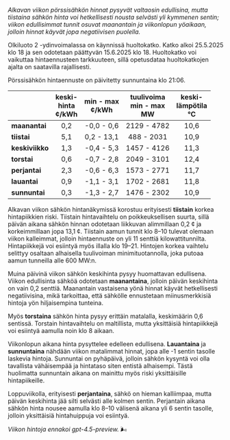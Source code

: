 *Alkavan viikon pörssisähkön hinnat pysyvät valtaosin edullisina, mutta tiistaina sähkön hinta voi hetkellisesti nousta selvästi yli kymmenen sentin; viikon edullisimmat tunnit osuvat maanantain ja viikonlopun yöaikaan, jolloin hinnat käyvät jopa negatiivisen puolella.*

Olkiluoto 2 -ydinvoimalassa on käynnissä huoltokatko. Katko alkoi 25.5.2025 klo 18 ja sen odotetaan päättyvän 15.6.2025 klo 18. Huoltokatko voi vaikuttaa hintaennusteen tarkkuuteen, sillä opetusdataa huoltokatkojen ajalta on saatavilla rajallisesti.

Pörssisähkön hintaennuste on päivitetty sunnuntaina klo 21:06.

|               | keski-<br>hinta<br>¢/kWh | min - max<br>¢/kWh | tuulivoima<br>min - max<br>MW | keski-<br>lämpötila<br>°C |
|:--------------|:------------------------:|:------------------:|:----------------------------:|:-------------------------:|
| **maanantai** |           0,2            |    -0,0 - 0,6      |         2129 - 4782          |           10,6            |
| **tiistai**   |           5,1            |     0,2 - 13,1     |          488 - 2031          |           10,9            |
| **keskiviikko** |         1,3            |    -0,4 - 5,3      |         1457 - 4126          |           11,3            |
| **torstai**   |           0,6            |    -0,7 - 2,8      |         2049 - 3101          |           12,4            |
| **perjantai** |           2,3            |    -0,6 - 6,3      |         1573 - 2771          |           11,7            |
| **lauantai**  |           0,9            |    -1,1 - 3,1      |         1702 - 2681          |           11,8            |
| **sunnuntai** |           0,3            |    -1,3 - 2,7      |         1476 - 2302          |           10,9            |

Alkavan viikon sähkön hintanäkymissä korostuu erityisesti **tiistain** korkea hintapiikkien riski. Tiistain hintavaihtelu on poikkeuksellisen suurta, sillä päivän aikana sähkön hinnan odotetaan liikkuvan alimmillaan 0,2 ¢ ja korkeimmillaan jopa 13,1 ¢. Tiistain aamun tunnit klo 8–10 tulevat olemaan viikon kalleimmat, jolloin hintaennuste on yli 11 senttiä kilowattitunnilta. Hintapiikkejä voi esiintyä myös illalla klo 19–21. Hintojen korkea vaihtelu selittyy osaltaan alhaisella tuulivoiman minimituotannolla, joka putoaa aamun tunneilla alle 600 MW:n.

Muina päivinä viikon sähkön keskihinta pysyy huomattavan edullisena. Viikon edullisinta sähköä odotetaan **maanantaina**, jolloin päivän keskihinta on vain 0,2 senttiä. Maanantain vastaisena yönä hinnat käyvät hetkellisesti negatiivisina, mikä tarkoittaa, että sähkölle ennustetaan miinusmerkkisiä hintoja yön hiljaisempina tunteina.

Myös **torstaina** sähkön hinta pysyy erittäin matalalla, keskimäärin 0,6 sentissä. Torstain hintavaihtelu on maltillista, mutta yksittäisiä hintapiikkejä voi esiintyä aamulla noin klo 8 aikaan.

Viikonlopun aikana hinta pysyttelee edelleen edullisena. **Lauantaina** ja **sunnuntaina** nähdään viikon matalimmat hinnat, jopa alle -1 sentin tasolle laskevia hintoja. Sunnuntai on pyhäpäivä, jolloin sähkön kysyntä voi olla tavallista vähäisempää ja hintataso siten entistä alhaisempi. Tästä huolimatta sunnuntain aikana on mainittu myös riski yksittäisille hintapiikeille.

Loppuviikolla, erityisesti **perjantaina**, sähkö on hieman kalliimpaa, mutta päivän keskihinta jää silti selvästi alle kolmen sentin. Perjantain aikana sähkön hinta nousee aamulla klo 8–10 välisenä aikana yli 6 sentin tasolle, jolloin yksittäisiä hintahuippuja voi esiintyä.

*Viikon hintoja ennakoi gpt-4.5-preview.* 🌬️
